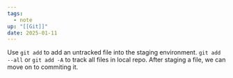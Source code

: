 ```yaml
---
tags:
  - note
up: "[[Git]]"
date: 2025-01-11
---
```

Use `git add` to add an untracked file into the staging environment. `git add --all` or `git add -A` to track all files in local repo. After staging a file, we can move on to commiting it.